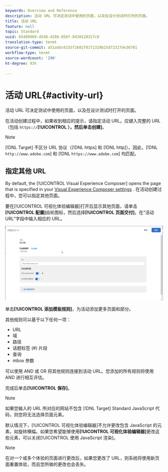 ```yaml
---
keywords: Overview and Reference
description: 活动 URL 可决定测试中使用的页面，以及在设计测试时打开的页面。
title: 活动 URL
feature: null
topic: Standard
uuid: 65489969-d548-4286-858f-8420120317c0
translation-type: tm+mt
source-git-commit: a51addc6155f2681f01f2329b25d72327de36701
workflow-type: tm+mt
source-wordcount: '290'
ht-degree: 93%

---
```



# 活动 URL{#activity-url}

活动 URL 可决定测试中使用的页面，以及在设计测试时打开的页面。

在活动创建过程中，如果收到相应的提示，请指定活动 URL。应键入完整的 URL（包括 `https://`**[!UICONTROL ），然后单击创建]**。

>[!NOTE]
>
>[!DNL Target] 不区分 URL 协议（[!DNL https] 和 [!DNL http]）。因此，[!DNL `http://www.adobe.com`] 和 [!DNL `https://www.adobe.com`] 均匹配。

## 指定其他 URL

By default, the [!UICONTROL Visual Experience Composer] opens the page that is specified in your [Visual Experience Composer settings](/help/administrating-target/visual-experience-composer-set-up.md)
. 在活动创建过程中，您可以指定其他页面。

要在[!UICONTROL 可视化体验编辑器]打开后显示其他页面，请单击&#x200B;**[!UICONTROL 配置]**&#x200B;齿轮图标，然后选择&#x200B;**[!UICONTROL 页面交付]**。在“活动 URL”字段中输入相应的 URL。

![“页面交付”对话框](/help/c-activities/t-test-ab/t-test-create-ab/assets/url-config-new.png)

单击&#x200B;**[!UICONTROL 添加模板规则]**，为活动添加更多页面和部分。

其他规则可以基于以下任何一项：

* URL
* 域
* 路径
* 话题标签 (#) 片段
* 查询
* mbox 参数

可以使用 AND 或 OR 将其他规则连接到活动 URL。您添加的所有规则将使用 AND 进行相互评估。

完成后单击&#x200B;**[!UICONTROL 保存]**。

>[!NOTE]
>
>如果您输入的 URL 所对应的网站不包含 [!DNL Target] Standard JavaScript 代码，则您将无法选择页面元素。

默认情况下，[!UICONTROL 可视化体验编辑器]不允许更改包含 JavaScript 的元素，如旋转横幅。如果您希望能够使用&#x200B;**[!UICONTROL 可视化体验编辑器]**&#x200B;更改这些元素，可以关闭[!UICONTROL 使用 JavaScript 渲染]。

>[!NOTE]
>
>在对一个或多个体验的页面进行更改后，如果您更改了 URL，则系统将使用新页面重置体验，而且您所做的更改也会丢失。
